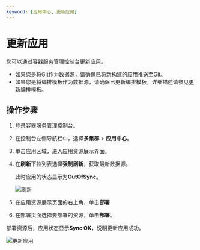 ```yaml
---
keyword: [应用中心, 更新应用]
---
```


# 更新应用

您可以通过容器服务管理控制台更新应用。

-   如果您是将Git作为数据源，请确保已将新构建的应用推送至Git。
-   如果您是将编排模板作为数据源，请确保已更新编排模板，详细描述请参见[更新编排模板](/cn.zh-CN/Kubernetes集群用户指南/应用市场/模板管理/更新编排模板.md)。

## 操作步骤

1.  登录[容器服务管理控制台](https://cs.console.aliyun.com)。

2.  在控制台左侧导航栏中，选择**多集群** \> **应用中心**。

3.  单击应用区域，进入应用资源展示界面。

4.  在**刷新**下拉列表选择**强制刷新**，获取最新数据源。

    此时应用的状态显示为**OutOfSync**。

    ![刷新](https://static-aliyun-doc.oss-accelerate.aliyuncs.com/assets/img/zh-CN/7795659951/p128541.png)

5.  在应用资源展示页面的右上角，单击**部署**

6.  在部署页面选择要部署的资源，单击**部署**。


部署资源后，应用状态显示**Sync OK**，说明更新应用成功。

![更新应用](https://static-aliyun-doc.oss-accelerate.aliyuncs.com/assets/img/zh-CN/7795659951/p128540.png)

